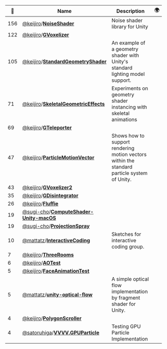 |:star2: | Name | Description | 🌍|
|---|---|---|---|
|156|[@keijiro](https://github.com/keijiro)/[**NoiseShader**](https://github.com/keijiro/NoiseShader)|Noise shader library for Unity||
|122|[@keijiro](https://github.com/keijiro)/[**GVoxelizer**](https://github.com/keijiro/GVoxelizer)|||
|105|[@keijiro](https://github.com/keijiro)/[**StandardGeometryShader**](https://github.com/keijiro/StandardGeometryShader)|An example of a geometry shader with Unity's standard lighting model support.||
|71|[@keijiro](https://github.com/keijiro)/[**SkeletalGeometricEffects**](https://github.com/keijiro/SkeletalGeometricEffects)|Experiments on geometry shader instancing with skeletal animations||
|69|[@keijiro](https://github.com/keijiro)/[**GTeleporter**](https://github.com/keijiro/GTeleporter)|||
|47|[@keijiro](https://github.com/keijiro)/[**ParticleMotionVector**](https://github.com/keijiro/ParticleMotionVector)|Shows how to support rendering motion vectors within the standard particle system of Unity.||
|43|[@keijiro](https://github.com/keijiro)/[**GVoxelizer2**](https://github.com/keijiro/GVoxelizer2)|||
|35|[@keijiro](https://github.com/keijiro)/[**GDisintegrator**](https://github.com/keijiro/GDisintegrator)|||
|26|[@keijiro](https://github.com/keijiro)/[**Fluffie**](https://github.com/keijiro/Fluffie)|||
|19|[@sugi-cho](https://github.com/sugi-cho)/[**ComputeShader-Unity-macOS**](https://github.com/sugi-cho/ComputeShader-Unity-macOS)|||
|19|[@sugi-cho](https://github.com/sugi-cho)/[**ProjectionSpray**](https://github.com/sugi-cho/ProjectionSpray)|||
|10|[@mattatz](https://github.com/mattatz)/[**InteractiveCoding**](https://github.com/mattatz/InteractiveCoding)|Sketches for interactive coding group.||
|7|[@keijiro](https://github.com/keijiro)/[**ThreeRooms**](https://github.com/keijiro/ThreeRooms)|||
|6|[@keijiro](https://github.com/keijiro)/[**AOTest**](https://github.com/keijiro/AOTest)|||
|5|[@keijiro](https://github.com/keijiro)/[**FaceAnimationTest**](https://github.com/keijiro/FaceAnimationTest)|||
|5|[@mattatz](https://github.com/mattatz)/[**unity-optical-flow**](https://github.com/mattatz/unity-optical-flow)|A simple optical flow implementation by fragment shader for Unity.||
|4|[@keijiro](https://github.com/keijiro)/[**PolygonScroller**](https://github.com/keijiro/PolygonScroller)|||
|4|[@satoruhiga](https://github.com/satoruhiga)/[**VVVV.GPUParticle**](https://github.com/satoruhiga/VVVV.GPUParticle)|Testing GPU Particle Implementation||

